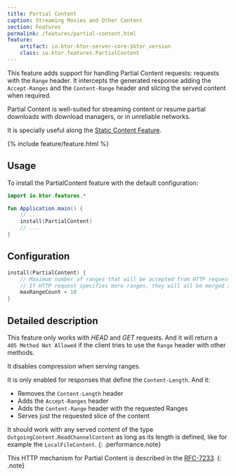 ```yaml
---
title: Partial Content
caption: Streaming Movies and Other Content   
section: Features
permalink: /features/partial-content.html
feature:
    artifact: io.ktor:ktor-server-core:$ktor_version
    class: io.ktor.features.PartialContent
---
```


This feature adds support for handling Partial Content requests:
requests with the `Range` header. It intercepts the generated
response adding the `Accept-Ranges` and the `Content-Range` header and slicing
the served content when required.

Partial Content is well-suited for streaming content or resume partial downloads with
download managers, or in unreliable networks.

It is specially useful along the [Static Content Feature](/features/static-content.html).

{% include feature/feature.html %}

## Usage

To install the PartialContent feature with the default configuration:

```kotlin
import io.ktor.features.*

fun Application.main() {
    // ...
    install(PartialContent)
    // ...
}
```

## Configuration

```kotlin
install(PartialContent) {
    // Maximum number of ranges that will be accepted from HTTP request.
    // If HTTP request specifies more ranges, they will all be merged into a single range.
    maxRangeCount = 10
}
```

## Detailed description

This feature only works with *HEAD* and *GET* requests.
And it will return a `405 Method Not Allowed` if the client tries to use the `Range`
header with other methods.

It disables compression when serving ranges.

It is only enabled for responses that define the `Content-Length`. And it:

* Removes the `Content-Length` header
* Adds the `Accept-Ranges` header 
* Adds the `Content-Range` header with the requested Ranges
* Serves just the requested slice of the content

It should work with any served content of the type `OutgoingContent.ReadChannelContent`
as long as its length is defined, like for example the `LocalFileContent`.
{: .performance.note}

This HTTP mechanism for Partial Content is described in the [RFC-7233](https://tools.ietf.org/html/rfc7233#section-4.1).
{: .note}
